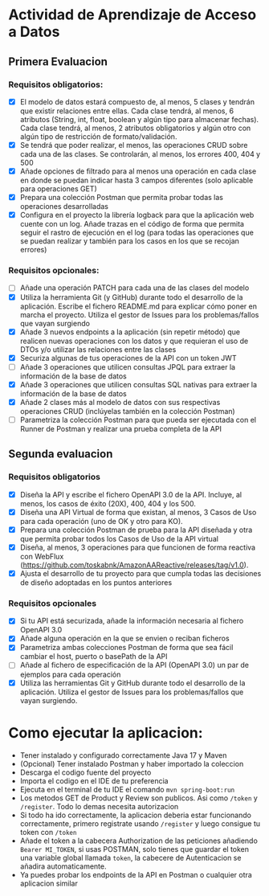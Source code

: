 # Actividad de Aprendizaje de Acceso a Datos

## Primera Evaluacion
### Requisitos obligatorios:
- [x] El modelo de datos estará compuesto de, al menos, 5 clases y tendrán que existir relaciones entre ellas. Cada clase tendrá, al menos, 6 atributos (String, int, float, boolean y algún tipo para almacenar fechas). Cada clase tendrá, al menos, 2 atributos obligatorios y algún otro con algún tipo de restricción de formato/validación.
- [x] Se tendrá que poder realizar, el menos, las operaciones CRUD sobre cada una de las clases. Se controlarán, al menos, los errores 400, 404 y 500
- [x] Añade opciones de filtrado para al menos una operación en cada clase en donde se puedan indicar hasta 3 campos diferentes (solo aplicable para operaciones GET)
- [x] Prepara una colección Postman que permita probar todas las operaciones desarrolladas
- [x] Configura en el proyecto la librería logback para que la aplicación web cuente con un log. Añade trazas en el código de forma que permita seguir el rastro de ejecución en el log (para todas las operaciones que se puedan realizar y también para los casos en los que se recojan errores)

### Requisitos opcionales:
- [ ] Añade una operación PATCH para cada una de las clases del modelo
- [x] Utiliza la herramienta Git (y GitHub) durante todo el desarrollo de la aplicación. Escribe el fichero README.md para explicar cómo poner en marcha el proyecto. Utiliza el gestor de Issues para los problemas/fallos que vayan surgiendo
- [x] Añade 3 nuevos endpoints a la aplicación (sin repetir método) que realicen nuevas operaciones con los datos y que requieran el uso de DTOs y/o utilizar las relaciones entre las clases
- [x] Securiza algunas de tus operaciones de la API con un token JWT
- [ ] Añade 3 operaciones que utilicen consultas JPQL para extraer la información de la base de datos
- [x] Añade 3 operaciones que utilicen consultas SQL nativas para extraer la información de la base de datos
- [x] Añade 2 clases más al modelo de datos con sus respectivas operaciones CRUD (inclúyelas también en la colección Postman)
- [ ] Parametriza la colección Postman para que pueda ser ejecutada con el Runner de Postman y realizar una prueba completa de la API

## Segunda evaluacion
### Requisitos obligatorios
- [x] Diseña la API y escribe el fichero OpenAPI 3.0 de la API. Incluye, al menos, los casos de éxito (20X), 400, 404 y los 500.
- [x] Diseña una API Virtual de forma que existan, al menos, 3 Casos de Uso para cada operación (uno de OK y otro para KO).
- [x] Prepara una colección Postman de prueba para la API diseñada y otra que permita probar todos los Casos de Uso de la API virtual
- [x] Diseña, al menos, 3 operaciones para que funcionen de forma reactiva con WebFlux (https://github.com/toskabnk/AmazonAAReactive/releases/tag/v1.0).
- [x] Ajusta el desarrollo de tu proyecto para que cumpla todas las decisiones de diseño adoptadas en los puntos anteriores

### Requisitos opcionales
- [x] Si tu API está securizada, añade la información necesaria al fichero OpenAPI 3.0
- [x] Añade alguna operación en la que se envien o reciban ficheros
- [x] Parametriza ambas colecciones Postman de forma que sea fácil cambiar el host, puerto o basePath de la API
- [ ] Añade al fichero de especificación de la API (OpenAPI 3.0) un par de ejemplos para cada operación
- [x] Utiliza las herramientas Git y GitHub durante todo el desarrollo de la aplicación. Utiliza el gestor de Issues para los problemas/fallos que vayan surgiendo.

# Como ejecutar la aplicacion:
- Tener instalado y configurado correctamente Java 17 y Maven
- (Opcional) Tener instalado Postman y haber importado la coleccion
- Descarga el codigo fuente del proyecto
- Importa el codigo en el IDE de tu preferencia
- Ejecuta en el terminal de tu IDE el comando `mvn spring-boot:run`
- Los metodos GET de Product y Review son publicos. Asi como `/token` y `/register`. Todo lo demas necesita autorizacion
- Si todo ha ido correctamente, la aplicacion deberia estar funcionando correctamente, primero registrate usando `/register` y luego consigue tu token con `/token`
- Añade el token a la cabecera Authorization de las peticiones añadiendo `Bearer MI_TOKEN`, si usas POSTMAN, solo tienes que guardar el token una variable global llamada `token`, la cabecere de Autenticacion se añadira automaticamente.
- Ya puedes probar los endpoints de la API en Postman o cualquier otra aplicacion similar